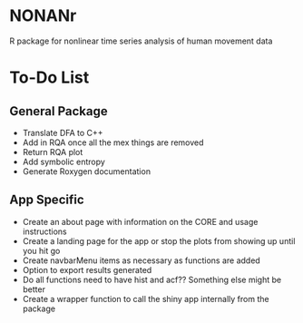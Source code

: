 # NONANr
R package for nonlinear time series analysis of human movement data


# To-Do List

## General Package
- Translate DFA to C++
- Add in RQA once all the mex things are removed
- Return RQA plot
- Add symbolic entropy
- Generate Roxygen documentation

## App Specific
- Create an about page with information on the CORE and usage instructions
- Create a landing page for the app or stop the plots from showing up until you hit go
- Create navbarMenu items as necessary as functions are added
- Option to export results generated
- Do all functions need to have hist and acf?? Something else might be better
- Create a wrapper function to call the shiny app internally from the package
